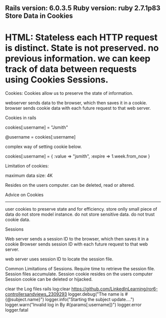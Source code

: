 Rails version: 6.0.3.5
Ruby version: ruby 2.7.1p83
Store Data in Cookies
--------------------
HTML: Stateless
each HTTP request is distinct.
State is not preserved. no previous information.
we can keep track of data between requests using
Cookies
Sessions.
===============
Cookies:
 Cookies allow us to preserve the state of information.

webserver sends data to the browser, which then saves it in a cookie.
browser sends cookie data with each future request to that web server.

Cookies in rails

cookies[:username] = "Jsmith"

@username = cookies[:username]

complex way of setting cookie below.


cookies[:username] = {
	:value => "jsmith",
	:expire => 1.week.from_now
}

Limitation of cookies:

maximum data size: 4K

Resides on the users computer.
can be deleted, read or altered.

Advice on Cookies
__________________
user cookies to preserve state and for efficiency.
store onlly small piece of data 
do not store model instance.
do not store sensitive data.
do not trust cookie data.

Sessions

Web server sends a session ID to the browser, which then saves it in a cookie
Browser sends session ID with each future request to that web server.

web server uses session ID to locate the session file.

Common Limitations of Sessions.
Require time to retrieve the session file.
Session files accumulate.
Session cookie resides  on the users computer
Session cookie can be deleted or hijacked.

clear the Log files
rails log:clear
https://github.com/LinkedInLearning/ror6-controllersandviews_2309293
logger.debug("The name is #{@subject.name}")
logger.info("Starting the subject update....")
logger.warn("Invalid log in By #{params[:username]}")
logger.error
logger.fatal